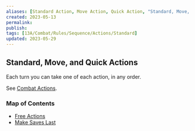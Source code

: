 ```yaml
---
aliases: [Standard Action, Move Action, Quick Action, "Standard, Move, and Quick Actions"]
created: 2023-05-13
permalink: 
publish: 
tags: [13A/Combat/Rules/Sequence/Actions/Standard]
updated: 2023-05-29
---
```


## Standard, Move, and Quick Actions

Each turn you can take one of each action, in any order.

See [Combat Actions](Compendium/13A/Combat-Rules/Combat-Actions/Combat-Actions.md).

### Map of Contents

- [Free Actions](Compendium/13A/Combat-Rules/Combat-Sequence/Actions-on-Your-Turn/Standard-Move-and-Quick-Actions/Free-Actions.md)
- [Make Saves Last](Compendium/13A/Combat-Rules/Combat-Sequence/Actions-on-Your-Turn/Standard-Move-and-Quick-Actions/Make-Saves-Last.md)
